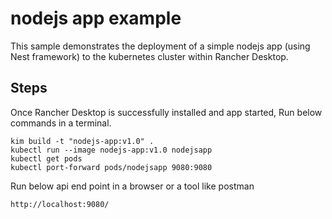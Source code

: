 # nodejs app example

This sample demonstrates the deployment of a simple nodejs app (using Nest framework) to the kubernetes cluster within Rancher Desktop.

## Steps

Once Rancher Desktop is successfully installed and app started, Run below commands in a terminal.

```
kim build -t "nodejs-app:v1.0" .
kubectl run --image nodejs-app:v1.0 nodejsapp
kubectl get pods
kubectl port-forward pods/nodejsapp 9080:9080

```
Run below api end point in a browser or a tool like postman

```
http://localhost:9080/

```
